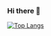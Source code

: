 ### Hi there 👋




[![Top Langs](https://github-readme-stats.vercel.app/api/top-langs/?username=yukaiquan&layout=compact)](https://github.com/anuraghazra/github-readme-stats)

<!--
**yukaiquan/yukaiquan** is a ✨ _special_ ✨ repository because its `README.md` (this file) appears on your GitHub profile.

Here are some ideas to get you started:

- 🔭 I’m currently working on ...
- 🌱 I’m currently learning ...
- 👯 I’m looking to collaborate on ...
- 🤔 I’m looking for help with ...
- 💬 Ask me about ...
- 📫 How to reach me: ...
- 😄 Pronouns: ...
- ⚡ Fun fact: ...
-->

